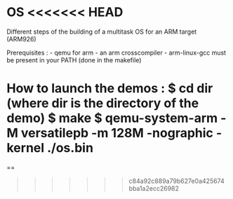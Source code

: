 OS
<<<<<<< HEAD
==

Different steps of the building of a multitask OS for an ARM target (ARM926)

Prerequisites : 
	- qemu for arm
	- an arm crosscompiler
	- arm-linux-gcc must be present in your PATH (done in the makefile)

How to launch the demos :
$ cd dir (where dir is the directory of the demo)
$ make
$ qemu-system-arm -M versatilepb -m 128M -nographic -kernel ./os.bin
=======
==
>>>>>>> c84a92c889a79b627e0a425674bba1a2ecc26982
